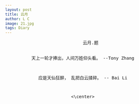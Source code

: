 ```yaml
---
layout: post
title: 云月
author: L C
image: 21.jpg
tags: Diary
---
```

<center>
<PRE>
         云月.题   

天上一轮才捧出，人间万姓仰头看。
                         --Tony Zhang  

 应是天仙狂醉， 乱把白云揉碎。
                         -- Bai Li

<PRE>
<\center>
 
